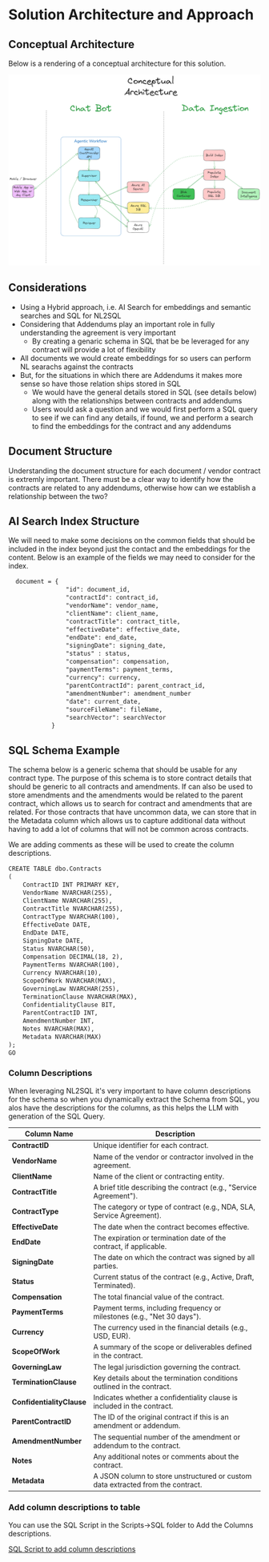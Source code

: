 # Solution Architecture and Approach

## Conceptual Architecture
Below is a rendering of a conceptual architecture for this solution.

![Solution Architecture](./images/Vendor-Contracts-ChatBot.png)

## Considerations
- Using a Hybrid approach, i.e. AI Search for embeddings and semantic searches and SQL for NL2SQL
- Considering that Addendums play an important role in fully understanding the agreement is very important
    - By creating a genaric schema in SQL that be be leveraged for any contract will provide a lot of flexibility
- All documents we would create embeddings for so users can perform NL searachs against the contracts
- But, for the situations in which there are Addendums it makes more sense so have those relation ships stored in SQL
    - We would have the general details stored in SQL (see details below) along with the relationships between contracts and addendums
    - Users would ask a question and we would first perform a SQL query to see if we can find any details, if found, we and perform a search to find the embeddings for the contract and any addendums

## Document Structure
Understanding the document structure for each document / vendor contract is extremly important.  There must be a clear way to identify how the contracts are related to any addendums, otherwise how can we establish a relationship between the two?

## AI Search Index Structure
We will need to make some decisions on the common fields that should be included in the index beyond just the contact and the embeddings for the content.  Below is an example of the fields we may need to consider for the index.

```
  document = {
                "id": document_id,
                "contractId": contract_id,
                "vendorName": vendor_name,
                "clientName": client_name,
                "contractTitle": contract_title,
                "effectiveDate": effective_date,
                "endDate": end_date,
                "signingDate": signing_date,
                "status" : status,
                "compensation": compensation,
                "paymentTerms": payment_terms,
                "currency": currency,
                "parentContractId": parent_contract_id,
                "amendmentNumber": amendment_number 
                "date": current_date,
                "sourceFileName": fileName,
                "searchVector": searchVector
            }
```

## SQL Schema Example
The schema below is a generic schema that should be usable for any contract type.  The purpose of this schema is to store contract details that should be generic to all contracts and amendments.  If can also be used to store amendments and the amendments would be related to the parent contract, which allows us to search for contract and amendments that are related.  For those contracts that have uncommon data, we can store that in the Metadata column which allows us to capture additional data without having to add a lot of columns that will not be common across contracts.

We are adding comments as these will be used to create the column descriptions.

```
CREATE TABLE dbo.Contracts
(
    ContractID INT PRIMARY KEY,
    VendorName NVARCHAR(255),
    ClientName NVARCHAR(255),
    ContractTitle NVARCHAR(255),
    ContractType NVARCHAR(100),
    EffectiveDate DATE,
    EndDate DATE,
    SigningDate DATE,
    Status NVARCHAR(50),
    Compensation DECIMAL(18, 2),
    PaymentTerms NVARCHAR(100),
    Currency NVARCHAR(10),
    ScopeOfWork NVARCHAR(MAX),
    GoverningLaw NVARCHAR(255),
    TerminationClause NVARCHAR(MAX),
    ConfidentialityClause BIT,
    ParentContractID INT,
    AmendmentNumber INT,
    Notes NVARCHAR(MAX),
    Metadata NVARCHAR(MAX)
);
GO
```

### Column Descriptions

When leveraging NL2SQL it's very important to have column descriptions for the schema so when you dynamically extract the Schema from SQL, you alos have the descriptions for the columns, as this helps the LLM with generation of the SQL Query.

| **Column Name**         | **Description**                                                                 |
|--------------------------|--------------------------------------------------------------------------------|
| **ContractID**           | Unique identifier for each contract.                                           |
| **VendorName**           | Name of the vendor or contractor involved in the agreement.                    |
| **ClientName**           | Name of the client or contracting entity.                                      |
| **ContractTitle**        | A brief title describing the contract (e.g., "Service Agreement").             |
| **ContractType**         | The category or type of contract (e.g., NDA, SLA, Service Agreement).          |
| **EffectiveDate**        | The date when the contract becomes effective.                                  |
| **EndDate**              | The expiration or termination date of the contract, if applicable.             |
| **SigningDate**          | The date on which the contract was signed by all parties.                      |
| **Status**               | Current status of the contract (e.g., Active, Draft, Terminated).              |
| **Compensation**         | The total financial value of the contract.                                     |
| **PaymentTerms**         | Payment terms, including frequency or milestones (e.g., "Net 30 days").        |
| **Currency**             | The currency used in the financial details (e.g., USD, EUR).                   |
| **ScopeOfWork**          | A summary of the scope or deliverables defined in the contract.                |
| **GoverningLaw**         | The legal jurisdiction governing the contract.                                 |
| **TerminationClause**    | Key details about the termination conditions outlined in the contract.         |
| **ConfidentialityClause**| Indicates whether a confidentiality clause is included in the contract.        |
| **ParentContractID**     | The ID of the original contract if this is an amendment or addendum.           |
| **AmendmentNumber**      | The sequential number of the amendment or addendum to the contract.            |
| **Notes**                | Any additional notes or comments about the contract.                           |
| **Metadata**             | A JSON column to store unstructured or custom data extracted from the contract.|

### Add column descriptions to table
You can use the SQL Script in the Scripts->SQL folder to Add the Columns descriptions.  

[SQL Script to add column descriptions](./scripts/SQL/AddColumnDescriptions.sql)

